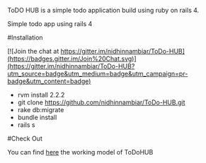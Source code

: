 ToDO HUB is a simple todo application build using ruby on rails 4.

Simple todo app using rails 4

#Installation

[![Join the chat at https://gitter.im/nidhinnambiar/ToDo-HUB](https://badges.gitter.im/Join%20Chat.svg)](https://gitter.im/nidhinnambiar/ToDo-HUB?utm_source=badge&utm_medium=badge&utm_campaign=pr-badge&utm_content=badge)

* rvm install 2.2.2
* git clone https://github.com/nidhinnambiar/ToDo-HUB.git
* rake db:migrate
* bundle install
* rails s

#Check Out

You can find [here](https://todohub.herokuapp.com) the working model of ToDoHUB
